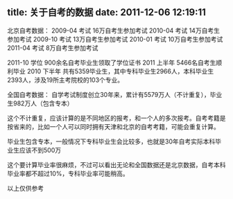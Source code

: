 title: 关于自考的数据
date: 2011-12-06 12:19:11
---

北京自考数据：
2009-04 考试 16万自考生参加考试
2010-04 考试 14万自考生参加考试
2009-10 考试 13万自考生参加考试
2010-01 考试 10万自考生参加考试
2011-04 考试 8万自考生参加考试

2011-10 学位 900余名自考毕业生领取了学位证书
2011 上半年 5466名自考生顺利毕业
2010 下半年 共有5359毕业生，其中专科毕业生2966人，本科毕业生2393人，涉及19所主考院校的103个专业。

全国自考数据：
自学考试制度创立30年来，累计有5579万人（不计重复），毕业生982万人（包含专本）

这个不计重复，应该计算的是不同地区的报考，和一个人的多次报考。自考考籍是按省来的，比如一个人可以同时拥有天津和北京的自考考籍，可能会重复计算。

毕业生包含专本，一般情况下专科毕业生会比较多，也就是30年自考实际本科毕业生应该不到500万

这个要计算毕业率很麻烦，不过可以看出无论和全国数据还是北京数据，自考本科毕业率都不超过10%，专科毕业率可能稍高。

以上仅供参考